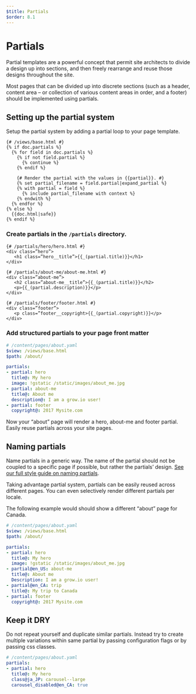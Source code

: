```yaml
---
$title: Partials
$order: 8.1
---
```

# Partials

Partial templates are a powerful concept that permit site architects to divide a
design up into sections, and then freely rearrange and reuse those designs
throughout the site.

Most pages that can be divided up into discrete sections (such as a header,
content area – or collection of various content areas in order, and a footer)
should be implemented using partials.

## Setting up the partial system

Setup the partial system by adding a partial loop to your page template.

```jinja
{# /views/base.html #}
{% if doc.partials %}
  {% for field in doc.partials %}
    {% if not field.partial %}
      {% continue %}
    {% endif %}

    {# Render the partial with the values in {{partial}}. #}
    {% set partial_filename = field.partial|expand_partial %}
    {% with partial = field %}
      {% include partial_filename with context %}
    {% endwith %}
  {% endfor %}
{% else %}
  {{doc.html|safe}}
{% endif %}
```

### Create partials in the `/partials` directory.

```jinja
{# /partials/hero/hero.html #}
<div class=”hero”>
   <h1 class=”hero__title”>{{_(partial.title)}}</h1>
</div>
```

```jinja
{# /partials/about-me/about-me.html #}
<div class=”about-me”>
   <h2 class=”about-me__title”>{{_(partial.title)}}</h2>
   <p>{{_(partial.description)}}</p>
</div>
```

```jinja
{# /partials/footer/footer.html #}
<div class=”footer”>
   <p class=”footer__copyright>{{_(partial.copyright)}}</p>
</div>
```

### Add structured partials to your page front matter

```yaml
# /content/pages/about.yaml
$view: /views/base.html
$path: /about/

partials:
- partial: hero
  title@: My hero
  image: !gstatic /static/images/about_me.jpg
- partial: about-me
  title@: About me
  description@: I am a grow.io user!
- partial: footer
  copyright@: 2017 Mysite.com
```

Now your “about” page will render a hero, about-me and footer partial. Easily
reuse partials across your site pages.

## Naming partials

Name partials in a generic way. The name of the partial should not be coupled to
a specific page if possible, but rather the partials’ design. [See our full
style guide on naming partials]([url('/content/style/partials.md')]).

Taking advantage partial system, partials can be easily reused across different
pages.  You can even selectively render different partials per locale.

The following example would should show a different “about” page for Canada.

```yaml
# /content/pages/about.yaml
$view: /views/base.html
$path: /about/

partials:
- partial: hero
  title@: My hero
  image: !gstatic /static/images/about_me.jpg
- partial@en_US: about-me
  title@: About me
  Description: I am a grow.io user!
- partial@en_CA: trip
  title@: My trip to Canada
- partial: footer
  copyright@: 2017 Mysite.com
```

## Keep it DRY

Do not repeat yourself and duplicate similar partials. Instead try to create
multiple variations within same partial by passing configuration flags or by
passing css classes.

```yaml
# /content/pages/about.yaml
partials:
- partial: hero
  title@: My hero
  class@ja_JP: carousel--large
  carousel_disabled@en_CA: true
```
